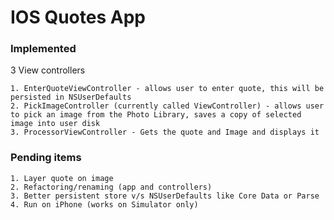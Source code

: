 IOS Quotes App
===============
   
### Implemented ###

3 View controllers

	1. EnterQuoteViewController - allows user to enter quote, this will be persisted in NSUserDefaults
	2. PickImageController (currently called ViewController) - allows user to pick an image from the Photo Library, saves a copy of selected image into user disk
	3. ProcessorViewController - Gets the quote and Image and displays it
	
### Pending items ###
	1. Layer quote on image
	2. Refactoring/renaming (app and controllers)
	3. Better persistent store v/s NSUserDefaults like Core Data or Parse
	4. Run on iPhone (works on Simulator only)